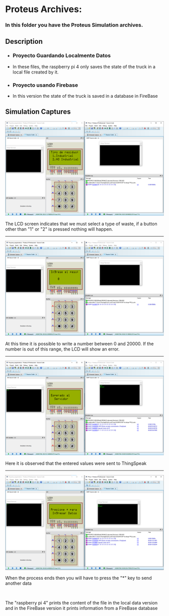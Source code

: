 <h1>Proteus Archives: </h1>

<h3>In this folder you have the Proteus Simulation archives.</h3>
<h2>Description</h2>

<ul>
  <li><h3>Proyecto Guardando Localmente Datos </h3></li>
  <li> In these files, the raspberry pi 4 only saves the state of the truck in a local file created by it. </li>
  <li><h3>Proyecto usando Firebase </h3></li>
  <li>In this version the state of the truck is saved in a database in FireBase</li>
</ul>

<h2>Simulation Captures</h2>

![alt text](https://github.com/DylanEstrella/SE_Project/blob/main/IMG/Step%201.png)
<p>The LCD screen indicates that we must select a type of waste, if a button other than "1" or "2" is pressed nothing will happen.  </p>

<hr></hr>

![alt text](https://github.com/DylanEstrella/SE_Project/blob/main/IMG/Step2.png)
<p> At this time it is possible to write a number between 0 and 20000. 
If the number is out of this range, the LCD will show an error.   </p>

<hr></hr>

![alt text](https://github.com/DylanEstrella/SE_Project/blob/main/IMG/Step4.png)
<p> Here it is observed that the entered values were sent to ThingSpeak</p>

<hr></hr>

![alt text](https://github.com/DylanEstrella/SE_Project/blob/main/IMG/Step7.png)
<p>When the process ends then you will have to press the "*" key to send another data</p><br>
<p>The "raspberry pi 4" prints the content of the file in the local data version and in the FireBase version it prints information from a FireBase database</p>
